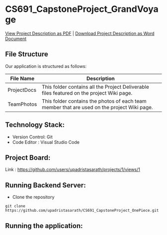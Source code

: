 # CS691_CapstoneProject_GrandVoyage

[View Project Description as PDF](https://github.com/upadristasarath/CS691_CapstoneProject_OnePiece) | <a id="raw-url" href="https://github.com/upadristasarath/CS691_CapstoneProject_OnePiece">Download Project Description as Word Document</a>

## File Structure

Our application is structured as follows:

| File Name   | Description                                                            |
|--------------|----------------------------------------------------------------------------------------------------------------------------------------------------------------------------------------------------------------------------------------------------------------|
| ProjectDocs      | This folder contains all the Project Deliverable files featured on the project Wiki page.    
| TeamPhotos   | This folder contains the photos of each team member that are used on the project Wiki page.   

## Technology Stack:
* Version Control: Git
* Code Editor : Visual Studio Code

## Project Board:

Link : https://github.com/users/upadristasarath/projects/1/views/1

## Running Backend Server:

* Clone the repository
```
git clone https://github.com/upadristasarath/CS691_CapstoneProject_OnePiece.git
```

## Running the application:


